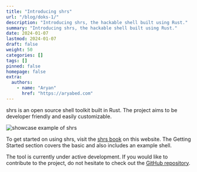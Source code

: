 ```yaml
---
title: "Introducing shrs"
url: "/blog/doks-1/"
description: "Introducing shrs, the hackable shell built using Rust."
summary: "Introducing shrs, the hackable shell built using Rust."
date: 2024-01-07
lastmod: 2024-01-07
draft: false
weight: 50
categories: []
tags: []
pinned: false
homepage: false
extra:
  authors:
    - name: "Aryan"
      href: "https://aryabed.com"
---
```


shrs is an open source shell toolkit built in Rust. The project aims to be developer friendly and easily customizable.

![showcase example of shrs](https://github.com/MrPicklePinosaur/shrs/raw/master/media/demo.gif)

To get started on using shrs, visit the [shrs book](http://127.0.0.1:1111/docs/getting-started/introduction/) on this website. The Getting Started section covers the basic and also includes an example shell.

The tool is currently under active development. If you would like to contribute to the project, do not hesitate to check out the [GitHub repository](https://github.com/MrPicklePinosaur/shrs).
